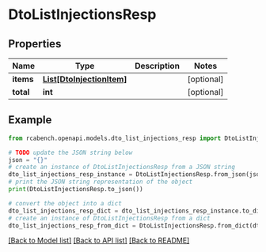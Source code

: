 # DtoListInjectionsResp


## Properties

Name | Type | Description | Notes
------------ | ------------- | ------------- | -------------
**items** | [**List[DtoInjectionItem]**](DtoInjectionItem.md) |  | [optional] 
**total** | **int** |  | [optional] 

## Example

```python
from rcabench.openapi.models.dto_list_injections_resp import DtoListInjectionsResp

# TODO update the JSON string below
json = "{}"
# create an instance of DtoListInjectionsResp from a JSON string
dto_list_injections_resp_instance = DtoListInjectionsResp.from_json(json)
# print the JSON string representation of the object
print(DtoListInjectionsResp.to_json())

# convert the object into a dict
dto_list_injections_resp_dict = dto_list_injections_resp_instance.to_dict()
# create an instance of DtoListInjectionsResp from a dict
dto_list_injections_resp_from_dict = DtoListInjectionsResp.from_dict(dto_list_injections_resp_dict)
```
[[Back to Model list]](../README.md#documentation-for-models) [[Back to API list]](../README.md#documentation-for-api-endpoints) [[Back to README]](../README.md)


